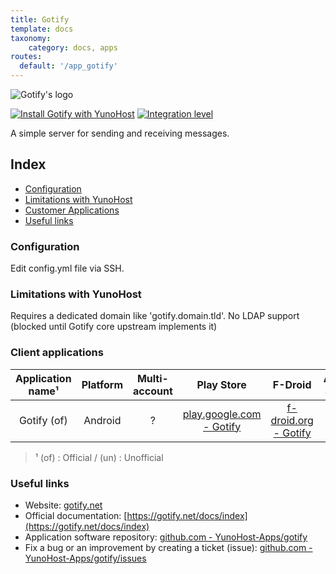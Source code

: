 ```yaml
---
title: Gotify
template: docs
taxonomy:
    category: docs, apps
routes:
  default: '/app_gotify'
---
```


![Gotify's logo](image://gotify_logo.png?width=80)

[![Install Gotify with YunoHost](https://install-app.yunohost.org/install-with-yunohost.png)](https://install-app.yunohost.org/?app=gotify) [![Integration level](https://dash.yunohost.org/integration/gotify.svg)](https://dash.yunohost.org/appci/app/gotify)

A simple server for sending and receiving messages.

## Index

- [Configuration](#configuration)
- [Limitations with YunoHost](#limitations-with-yunohost)
- [Customer Applications](#customer-applications)
- [Useful links](#useful-links)

### Configuration

Edit config.yml file via SSH.

### Limitations with YunoHost

Requires a dedicated domain like 'gotify.domain.tld'.
No LDAP support (blocked until Gotify core upstream implements it)

### Client applications

| Application name¹  | Platform | Multi-account | Play Store | F-Droid | Apple Store |
|:--------------------:|:--------:|:-------------:|:----------:|:-------:|:-----------:|
| Gotify (of) | Android | ? | [play.google.com - Gotify](https://play.google.com/store/apps/details?id=com.github.gotify) | [f-droid.org - Gotify](https://f-droid.org/de/packages/com.github.gotify/) | X |

> ¹ (of) : Official / (un) : Unofficial

### Useful links

+ Website: [gotify.net](https://gotify.net/)
+ Official documentation: [https://gotify.net/docs/index](https://gotify.net/docs/index)
+ Application software repository: [github.com - YunoHost-Apps/gotify](https://github.com/YunoHost-Apps/gotify_ynh)
+ Fix a bug or an improvement by creating a ticket (issue): [github.com - YunoHost-Apps/gotify/issues](https://github.com/YunoHost-Apps/gotify_ynh/issues)
